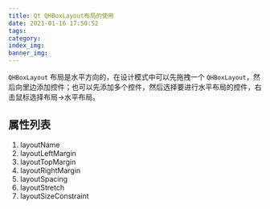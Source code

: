 ```yaml
---
title: Qt QHBoxLayout布局的使用
date: 2021-01-16 17:50:52
tags:
category:
index_img:
banner_img:
---
```


`QHBoxLayout` 布局是水平方向的，在设计模式中可以先拖拽一个 `QHBoxLayout`，然后向里边添加控件；也可以先添加多个控件，然后选择要进行水平布局的控件，右击鼠标选择布局->水平布局。

## 属性列表
1. layoutName
2. layoutLeftMargin
3. layoutTopMargin
4. layoutRightMargin
5. layoutSpacing
6. layoutStretch
7. layoutSizeConstraint

